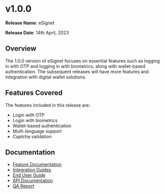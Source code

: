 # v1.0.0

**Release Name**: eSignet

**Release Date**: 14th April, 2023

## Overview

The 1.0.0 version of eSignet focuses on essential features such as logging in with OTP and logging in with biometrics, along with wallet-based authentication. The subsequent releases will have more features and integration with digital wallet solutions.

## Features Covered

The features included in this release are:

* Login with OTP
* Login with biometrics
* Wallet-based authentication
* Multi-language support
* Captcha validation

## Documentation

* [Feature Documentation](../../overview/features/)
* [Integration Guides](../../integration/)
* [End User Guide](../../end-user-guide/)
* [API Documentation](https://github.com/mosip/esignet/blob/v1.0.0/docs/idp-oidc-service-openapi.yaml)
* [QA Report](test-report/)
